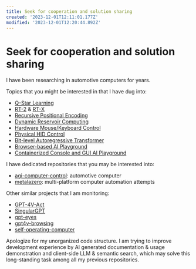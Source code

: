 ```yaml
---
title: Seek for cooperation and solution sharing
created: '2023-12-01T12:11:01.177Z'
modified: '2023-12-01T12:20:44.892Z'
---
```


# Seek for cooperation and solution sharing

I have been researching in automotive computers for years.

Topics that you might be interested in that I have dug into:

- [Q-Star Learning](https://github.com/estill01/open_qstar)
- [RT-2]() & [RT-X]()
- [Recursive Positional Encoding]()
- [Dynamic Reservoir Computing]()
- [Hardware Mouse/Keyboard Control]()
- [Physical HID Control]()
- [Bit-level Autoregressive Transformer]()
- [Browser-based AI Playground]()
- [Containerized Console and GUI AI Playground]()

I have dedicated repositories that you may be interested into:

- [agi-computer-control](): automotive computer
- [metalazero](https://gitee.com/x00e0d991e368/metalazero): multi-platform computer automation attempts

Other similar projects that I am monitoring:

- [GPT-4V-Act](https://github.com/ddupont808/GPT-4V-Act)
- [SingularGPT](https://github.com/abhiprojectz/SingularGPT)
- [gpt-eyes](https://github.com/Charmve/gpt-eyes)
- [gpt4v-browsing](https://github.com/unconv/gpt4v-browsing)
- [self-operating-computer](https://github.com/OthersideAI/self-operating-computer)

Apologize for my unorganized code structure. I am trying to improve development experience by AI generated documentation & usage demonstration and client-side LLM & semantic search, which may solve this long-standing task among all my previous repositories.

